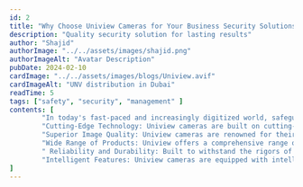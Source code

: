 ```yaml
---
id: 2
title: "Why Choose Uniview Cameras for Your Business Security Solutions Needs"
description: "Quality security solution for lasting results"
author: "Shajid"
authorImage: "../../assets/images/shajid.png"
authorImageAlt: "Avatar Description"
pubDate: 2024-02-10
cardImage: "../../assets/images/blogs/Uniview.avif"
cardImageAlt: "UNV distribution in Dubai"
readTime: 5
tags: ["safety", "security", "management" ]
contents: [
        "In today's fast-paced and increasingly digitized world, safeguarding your business premises has become more crucial than ever. Whether you operate a small retail store, a bustling office complex, or a large industrial facility, investing in a reliable and effective security camera system is essential for protecting your assets, employees, and customers. When it comes to selecting the right cameras for your business, Uniview (UNV) stands out as a top choice. Here's why",
        "Cutting-Edge Technology: Uniview cameras are built on cutting-edge technology, offering advanced features and functionalities that provide unparalleled security and surveillance capabilities. From high-definition imaging to intelligent analytics, Uniview cameras are equipped to meet the diverse needs of modern businesses",
        "Superior Image Quality: Uniview cameras are renowned for their superior image quality, capturing crisp, clear footage in various lighting conditions. Whether it's day or night, indoor or outdoor, Uniview cameras deliver high-resolution video that ensures every detail is captured with precision.",
        "Wide Range of Products: Uniview offers a comprehensive range of security cameras to suit different business environments and requirements. Whether you need dome cameras for discreet indoor surveillance, bullet cameras for outdoor monitoring, or PTZ cameras for comprehensive coverage, Uniview has you covered",
        " Reliability and Durability: Built to withstand the rigors of continuous operation, Uniview cameras are known for their reliability and durability. With robust construction and weatherproof design, Uniview cameras perform optimally even in challenging environments, ensuring uninterrupted surveillance round the clock.",
        "Intelligent Features: Uniview cameras are equipped with intelligent features such as motion detection, facial recognition, and object tracking, enabling proactive monitoring and enhanced security. These smart capabilities empower businesses to detect and respond to potential threats in real-time, minimizing risks and losses."
]
---
```

